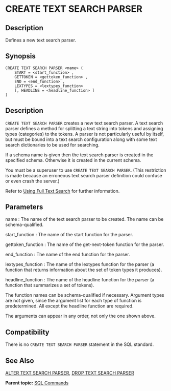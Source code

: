 # CREATE TEXT SEARCH PARSER

## Description

Defines a new text search parser.

## Synopsis

``` {#sql_command_synopsis}
CREATE TEXT SEARCH PARSER <name> (
    START = <start_function> ,
    GETTOKEN = <gettoken_function> ,
    END = <end_function> ,
    LEXTYPES = <lextypes_function>
    [, HEADLINE = <headline_function> ]
)
```

## Description

`CREATE TEXT SEARCH PARSER` creates a new text search parser. A text search parser defines a method for splitting a text string into tokens and assigning types (categories) to the tokens. A parser is not particularly useful by itself, but must be bound into a text search configuration along with some text search dictionaries to be used for searching.

If a schema name is given then the text search parser is created in the specified schema. Otherwise it is created in the current schema.

You must be a superuser to use `CREATE TEXT SEARCH PARSER`. (This restriction is made because an erroneous text search parser definition could confuse or even crash the server.)

Refer to [Using Full Text Search](../../admin_guide/textsearch/full-text-search.html#full-text-search) for further information.

## Parameters

name
:   The name of the text search parser to be created. The name can be schema-qualified.

start_function
:   The name of the start function for the parser.

gettoken_function
:   The name of the get-next-token function for the parser.

end_function
:   The name of the end function for the parser.

lextypes_function
:   The name of the lextypes function for the parser (a function that returns information about the set of token types it produces).

headline_function
:   The name of the headline function for the parser (a function that summarizes a set of tokens).

The function names can be schema-qualified if necessary. Argument types are not given, since the argument list for each type of function is predetermined. All except the headline function are required.

The arguments can appear in any order, not only the one shown above.

## Compatibility

There is no `CREATE TEXT SEARCH PARSER` statement in the SQL standard.

## See Also

[ALTER TEXT SEARCH PARSER](ALTER_TEXT_SEARCH_PARSER.html), [DROP TEXT SEARCH PARSER](DROP_TEXT_SEARCH_PARSER.html)

**Parent topic:** [SQL Commands](../sql_commands/sql_ref.html)

